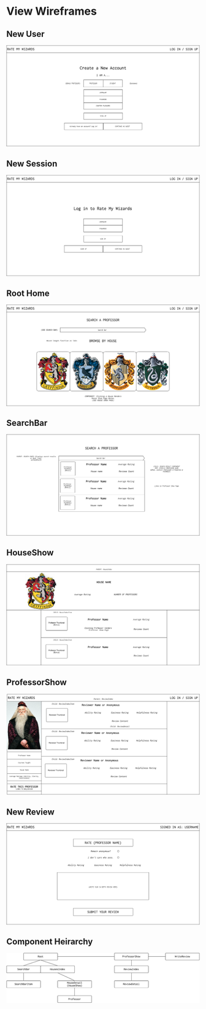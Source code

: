 # View Wireframes

## New User
![new-user]

## New Session
![new-session]

## Root Home
![root-homePage]

## SearchBar
![root-searchBar]

## HouseShow
![root-houseShow]

## ProfessorShow
![professor-show]

## New Review
![review-form]

## Component Heirarchy
![component-heirarchy]

[new-user]: ./wireframes/new_user.png
[new-session]: ./wireframes/new_session.png
[root-homePage]: ./wireframes/root_homePage.png
[root-searchBar]: ./wireframes/root_searchBar.png
[root-houseShow]: ./wireframes/root_houseShow.png
[professor-show]: ./wireframes/professor_show.png
[review-form]: ./wireframes/review_form.png
[component-heirarchy]: ./wireframes/component_hierarchy.png
